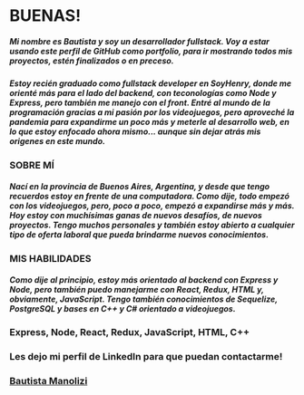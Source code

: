 # BUENAS!

<!--
**BauKSA/BauKSA** is a ✨ _special_ ✨ repository because its `README.md` (this file) appears on your GitHub profile.

Here are some ideas to get you started:

- 🔭 I’m currently working on ...
- 🌱 I’m currently learning ...
- 👯 I’m looking to collaborate on ...
- 🤔 I’m looking for help with ...
- 💬 Ask me about ...
- 📫 How to reach me: ...
- 😄 Pronouns: ...
- ⚡ Fun fact: ...
-->

##### Mi nombre es Bautista y soy un desarrollador fullstack. Voy a estar usando este perfil de GitHub como portfolio, para ir mostrando todos mis proyectos, estén finalizados o en preceso.

##### Estoy recién graduado como fullstack developer en SoyHenry, donde me orienté más para el lado del backend, con teconologías como Node y Express, pero también me manejo con el front. Entré al mundo de la programación gracias a mi pasión por los videojuegos, pero aproveché la pandemia para expandirme un poco más y meterle al desarrollo web, en lo que estoy enfocado ahora mismo... aunque sin dejar atrás mis origenes en este mundo.

### SOBRE MÍ
##### Nací en la provincia de Buenos Aires, Argentina, y desde que tengo recuerdos estoy en frente de una computadora. Como dije, todo empezó con los videojuegos, pero, poco a poco, empezó a expandirse más y más. Hoy estoy con muchísimas ganas de nuevos desafíos, de nuevos proyectos. Tengo muchos personales y también estoy abierto a cualquier tipo de oferta laboral que pueda brindarme nuevos conocimientos.

### MIS HABILIDADES
##### Como dije al principio, estoy más orientado al backend con Express y Node, pero también puedo manejarme con React, Redux, HTML y, obviamente, JavaScript. Tengo también conocimientos de Sequelize, PostgreSQL y bases en C++ y C# orientado a videojuegos.

### Express, Node, React, Redux, JavaScript, HTML, C++

### Les dejo mi perfil de LinkedIn para que puedan contactarme!
### [Bautista Manolizi](https://www.linkedin.com/in/bautista-manolizi/)
